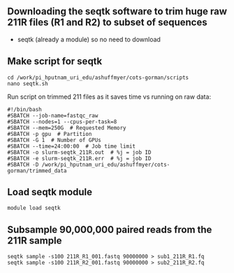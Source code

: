 ## Downloading the seqtk software to trim huge raw 211R files (R1 and R2) to subset of sequences

- seqtk (already a module) so no need to download


## Make script for seqtk
```
cd /work/pi_hputnam_uri_edu/ashuffmyer/cots-gorman/scripts
nano seqtk.sh
```
Run script on trimmed 211 files as it saves time vs running on raw data:
```
#!/bin/bash
#SBATCH --job-name=fastqc_raw
#SBATCH --nodes=1 --cpus-per-task=8
#SBATCH --mem=250G  # Requested Memory
#SBATCH -p gpu  # Partition
#SBATCH -G 1  # Number of GPUs
#SBATCH --time=24:00:00  # Job time limit
#SBATCH -o slurm-seqtk_211R.out  # %j = job ID
#SBATCH -e slurm-seqtk_211R.err  # %j = job ID
#SBATCH -D /work/pi_hputnam_uri_edu/ashuffmyer/cots-gorman/trimmed_data
```
## Load seqtk module
```
module load seqtk
```

## Subsample 90,000,000 paired reads from the 211R sample
```
seqtk sample -s100 211R_R1_001.fastq 90000000 > sub1_211R_R1.fq
seqtk sample -s100 211R_R2_001.fastq 90000000 > sub2_211R_R2.fq
```
